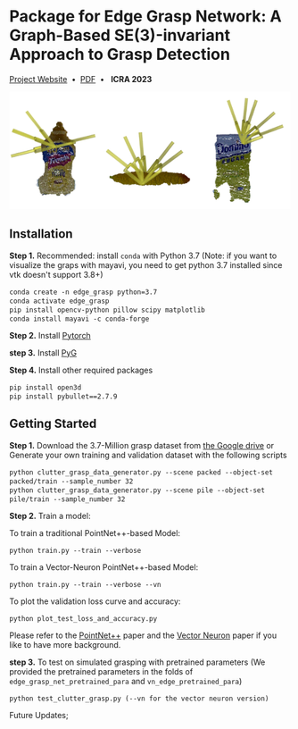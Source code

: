 # Package for Edge Grasp Network: A Graph-Based SE(3)-invariant Approach to Grasp Detection

[Project Website](https://haojhuang.github.io/edge_grasp_page/)&nbsp;&nbsp;•&nbsp;&nbsp;[PDF](https://arxiv.org/abs/2211.00191)&nbsp;&nbsp;•&nbsp;&nbsp; **ICRA 2023**

<p align="center">
  <img width="550" src="image/grasp_example.png">
</p>


## Installation
**Step 1.** Recommended: install `conda` with Python 3.7 (Note: if you want to visualize the graps with mayavi, you need to get python 3.7 installed since vtk doesn't support 3.8+)

```shell
conda create -n edge_grasp python=3.7
conda activate edge_grasp
pip install opencv-python pillow scipy matplotlib
conda install mayavi -c conda-forge
```
**Step 2.** Install [Pytorch](https://pytorch.org/get-started/locally/)

**step 3.** Install [PyG](https://pytorch-geometric.readthedocs.io/en/latest/notes/installation.html)

**Step 4.** Install other required packages

```shell
pip install open3d
pip install pybullet==2.7.9
```

## Getting Started
**Step 1.** Download the 3.7-Million grasp dataset from [the Google drive](https://drive.google.com/file/d/1ZA15hQ41mzMXShfkzKufF4pYTDjZgJWD/view?usp=share_link) or Generate your own training and validation dataset with the following scripts

```shell
python clutter_grasp_data_generator.py --scene packed --object-set packed/train --sample_number 32
python clutter_grasp_data_generator.py --scene pile --object-set pile/train --sample_number 32
```

**Step 2.** Train a model:

To train a traditional PointNet++-based Model:
```shell
python train.py --train --verbose
```

To train a Vector-Neuron PointNet++-based Model:
```shell
python train.py --train --verbose --vn
```

To plot the validation loss curve and accuracy:
```shell
python plot_test_loss_and_accuracy.py
```

Please refer to the [PointNet++](https://arxiv.org/abs/1706.02413) paper and the [Vector Neuron](https://arxiv.org/abs/2104.12229) paper if you like to have more background.

**step 3.** To test on simulated grasping with pretrained parameters (We provided the pretrained parameters in the folds of `edge_grasp_net_pretrained_para` and `vn_edge_pretrained_para`)

```shell
python test_clutter_grasp.py (--vn for the vector neuron version)
```

Future Updates;








